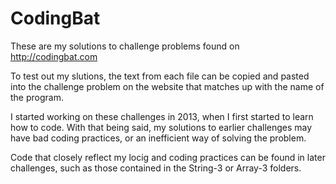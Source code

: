 CodingBat
=========

These are my solutions to challenge problems found on http://codingbat.com

To test out my slutions, the text from each file can be copied and pasted into
the challenge problem on the website that matches up with the name of the program.

I started working on these challenges in 2013, when I first started to learn
how to code. With that being said, my solutions to earlier challenges may
have bad coding practices, or an inefficient way of solving the problem.

Code that closely reflect my locig and coding practices can be found in later
challenges, such as those contained in the String-3 or Array-3 folders.